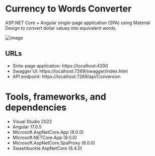 # Currency to Words Converter
ASP.NET Core + Angular single-page application (SPA) using Material Design to convert dollar values into equivalent words.

![image](https://github.com/k-f-m/currency-numbers-to-words/assets/55965735/38194050-0a42-4989-87f2-e5aea7849fdd)

## URLs
- Sinle-page application: https://localhost:4200
- Swagger UI: https://localhost:7269/swagger/index.html
- API endpoint: https://localhost:7269/api/Conversion

# Tools, frameworks, and dependencies
- Visual Studio 2022
- Angular 17.0.5
- Microsoft.AspNetCore.App (8.0.0)
- Microsoft.NETCore.App (8.0.0)
- Microsoft.AspNetCore.SpaProxy (8.0.0)
- Swashbuckle.AspNetCore (6.4.0)

